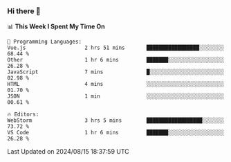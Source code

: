 ### Hi there 👋

<!--
**asdf12303116/asdf12303116** is a ✨ _special_ ✨ repository because its `README.md` (this file) appears on your GitHub profile.

Here are some ideas to get you started:

- 🔭 I’m currently working on ...
- 🌱 I’m currently learning ...
- 👯 I’m looking to collaborate on ...
- 🤔 I’m looking for help with ...
- 💬 Ask me about ...
- 📫 How to reach me: ...
- 😄 Pronouns: ...
- ⚡ Fun fact: ...
-->

<!--START_SECTION:waka-->
📊 **This Week I Spent My Time On** 

```text
💬 Programming Languages: 
Vue.js                   2 hrs 51 mins       █████████████████░░░░░░░░   68.44 % 
Other                    1 hr 6 mins         ███████░░░░░░░░░░░░░░░░░░   26.28 % 
JavaScript               7 mins              █░░░░░░░░░░░░░░░░░░░░░░░░   02.98 % 
HTML                     4 mins              ░░░░░░░░░░░░░░░░░░░░░░░░░   01.70 % 
JSON                     1 min               ░░░░░░░░░░░░░░░░░░░░░░░░░   00.61 % 

🔥 Editors: 
WebStorm                 3 hrs 5 mins        ██████████████████░░░░░░░   73.72 % 
VS Code                  1 hr 6 mins         ███████░░░░░░░░░░░░░░░░░░   26.28 % 
```


 Last Updated on 2024/08/15 18:37:59 UTC
<!--END_SECTION:waka-->
